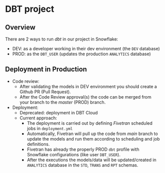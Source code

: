 # DBT project

## Overview
There are 2 ways to run *dbt* in our project in Snowflake:
- DEV:  as a developer working in their dev environment (the `DEV` database)
- PROD: as the `DBT_USER` (updates the production `ANALYTICS` database)

## Deployment in Production
- Code review:
  - After validating the models in DEV environment you should create a Github PR (Pull Request). 
  - After the Code Review approval(s) the code can be merged from your branch to the _master_ (PROD) branch.
- Deployment:
  - Deprecated: deployment in DBT Cloud
  - Current approach:
    - The deployment is carried out by defining *Fivetran* scheduled jobs in `deployment.yml`
    - Automatically, Fivetran will pull up the code from _main_ branch to update the models and run them according to scheduling and job definitions.
    - Fivetran has already the properly PROD `dbt` profile with Snowflake configurations (like user `DBT_USER`).
    - After the executions the models/data will be updated/created in `ANALYTICS` database in the `STD`, `TRANS` and `RPT` schemas.
